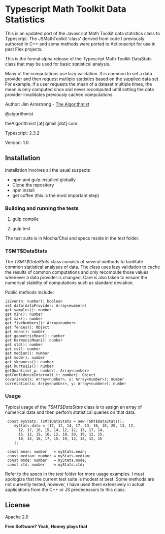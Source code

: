 # Typescript Math Toolkit Data Statistics

This is an updated port of the Javascript Math Toolkit data statistics class to Typescript.  The JSMathToolkit 'class' derived from code I previously authored in C++ and some methods were ported to Actionscript for use in past Flex projects.

This is the formal alpha release of the Typescript Math Toolkit DataStats class that may be used for basic statistical analysis.

Many of the computations use lazy validation.  It is common to set a data provider and then request multiple statistics based on the supplied data set.  For example, if a user requests the mean of a dataset multiple times, the mean is only computed once and never recomputed until setting the data provider invalidates previously cached computations.

Author:  Jim Armstrong - [The Algorithmist]

@algorithmist

theAlgorithmist [at] gmail [dot] com

Typescript: 2.3.2

Version: 1.0


## Installation

Installation involves all the usual suspects

  - npm and gulp installed globally
  - Clone the repository
  - npm install
  - get coffee (this is the most important step)


### Building and running the tests

1. gulp compile

2. gulp test

The test suite is in Mocha/Chai and specs reside in the _test_ folder.


### TSMT$DataStats

The _TSMT$DataStats_ class consists of several methods to facilitate common statistical analyses of data.  The class uses lazy validation to cache the results of common computations and only recompute those values whenever a data provider is changed.  Care is also taken to ensure the numerical stability of computations such as standard deviation.

Public methods include:


```
isEven(n: number): boolean
set data(dataProvider: Array<number>)
get samples(): number
get min(): number
get max(): number
get fiveNumbers(): Array<number>
get fences(): Object
get mean(): number
get geometricMean(): number
get harmonicMean(): number
get std(): number
get cv(): number
get median(): number
get mode(): number
get skewness(): number
get kurtosis(): number
getQuantile(_p: number): Array<number>
getConfidenceInterval(_t: number): Object
covariance(x: Array<number>, y: Array<number>): number
correlation(x: Array<number>, y: Array<number>): number

```

### Usage

Typical usage of the _TSMT$DataStats_ class is to assign an array of numerical data and then perform statistical queries on that data.


```
 const myStats: TSMT$DataStats = new TSMT$DataStats();
    myStats.data = [17, 12, 14, 17, 13, 16, 18, 20, 13, 12,
      12, 17, 16, 15, 14, 12, 12, 13, 17, 14,
      15, 12, 15, 16, 12, 18, 20, 19, 12, 15,
      18, 14, 16, 17, 15, 19, 12, 13, 12, 15
    ];

 const mean: number   = myStats.mean;
 const median: number = myStats.median;
 const mode: number   = myStats.mode;
 const std: number    = myStats.std;
```


Refer to the specs in the _test_ folder for more usage examples.  I must apologize that the current test suite is modest at best.  Some methods are not currently tested, however, I have used them extensively in actual applications from the C++ or JS predecessors to this class.


License
----

Apache 2.0

**Free Software? Yeah, Homey plays that**

[//]: # (kudos http://stackoverflow.com/questions/4823468/store-comments-in-markdown-syntax)

[The Algorithmist]: <https://www.linkedin.com/in/jimarmstrong>

